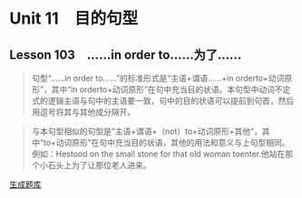 ﻿ # Unit 11　目的句型
 ## Lesson 103　……in order to……为了……
 
> 句型“……in order to……”的标准形式是“主语+谓语……+in orderto+动词原形”，其中“in orderto+动词原形”在句中充当目的状语。本句型中动词不定式的逻辑主语与句中的主语要一致，句中的目的状语可以提前到句首，然后用逗号将其与其他成分隔开。

> 与本句型相似的句型是“主语+谓语+（not）to+动词原形+其他”，其中“to+动词原形”在句中充当目的状语，其他的用法和意义与上句型相同。例如：Hestood on the small stone for that old woman toenter.他站在那个小石头上为了让那位老人进来。


 [生成题库](./question/f103.json)